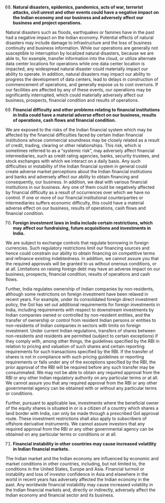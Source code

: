 68. **Natural disasters, epidemics, pandemics, acts of war, terrorist attacks, civil unrest and other events could have a negative impact on the Indian economy and our business and adversely affect our business and project operations.**

Natural disasters such as floods, earthquakes or famines have in the past had a negative impact on the Indian economy. Potential effects of natural disasters may include damage to infrastructure and the loss of business continuity and business information. While our operations are generally not susceptible to interruption by localized natural disasters, because we are able to, for example, transfer information into the cloud, or utilize alternate data center locations for operations while one data center location is impacted, any widespread natural disaster could materially impact our ability to operate. In addition, natural disasters may impact our ability to progress the development of data centers, lead to delays in construction of commencement of operations, and generally expose us to cost overruns. If our facilities are affected by any of these events, our operations may be significantly interrupted, which could materially adversely affect our business, prospects, financial condition and results of operations.

69. **Financial difficulty and other problems relating to financial institutions in India could have a material adverse effect on our business, results of operations, cash flows and financial condition.**

We are exposed to the risks of the Indian financial system which may be affected by the financial difficulties faced by certain Indian financial institutions whose commercial soundness may be closely related as a result of credit, trading, clearing or other relationships. This risk, which is sometimes referred to as a “systemic risk”, may adversely affect financial intermediaries, such as credit rating agencies, banks, security trustees, and stock exchanges with which we interact on a daily basis. Any such difficulties or instability of the Indian financial system in general could create adverse market perceptions about the Indian financial institutions and banks and adversely affect our ability to obtain financing and consequently, our business. In addition, we deal with various financial institutions in our business. Any one of them could be negatively affected by financial difficulty as a result of occurrences over which we have no control. If one or more of our financial institutional counterparties or intermediaries suffers economic difficulty, this could have a material adverse effect on our business, results of operations, cash flows and financial condition.

70. **Foreign investment laws in India include certain restrictions, which may affect our fundraising, future acquisitions and investments in India.**

We are subject to exchange controls that regulate borrowing in foreign currencies. Such regulatory restrictions limit our financing sources and hence could constrain our ability to obtain financing on competitive terms and refinance existing indebtedness. In addition, we cannot assure you that the required approvals will be granted to us without onerous conditions, or at all. Limitations on raising foreign debt may have an adverse impact on our business, prospects, financial condition, results of operations and cash flows.

Further, India regulates ownership of Indian companies by non-residents, although some restrictions on foreign investment have been relaxed in recent years. For example, under its consolidated foreign direct investment policy, the GoI has set out additional requirements for foreign investments in India, including requirements with respect to downstream investments by Indian companies owned or controlled by non-resident entities, and the transfer of ownership or control from resident Indian persons or entities to non-residents of Indian companies in sectors with limits on foreign investment. Under current Indian regulations, transfers of shares between non-residents and residents are permitted (subject to certain exceptions) if they comply with, among other things, the guidelines specified by the RBI in relation to pricing and valuation of such shares and certain reporting requirements for such transactions specified by the RBI. If the transfer of shares is not in compliance with such pricing guidelines or reporting requirements or falls under any of the exceptions specified by the RBI, the prior approval of the RBI will be required before any such transfer may be consummated. We may not be able to obtain any required approval from the RBI or any other Indian regulatory authority on any particular terms or at all. We cannot assure you that any required approval from the RBI or any other governmental agency can be obtained with or without any particular terms or conditions.

Further, pursuant to applicable law, investments where the beneficial owner of the equity shares is situated in or is a citizen of a country which shares a land border with India, can only be made through a prescribed GoI approval route. These investment restrictions shall also apply to subscribers of offshore derivative instruments. We cannot assure investors that any required approval from the RBI or any other governmental agency can be obtained on any particular terms or conditions or at all.

71. **Financial instability in other countries may cause increased volatility in Indian financial markets.**

The Indian market and the Indian economy are influenced by economic and market conditions in other countries, including, but not limited to, the conditions in the United States, Europe and Asia. Financial turmoil or instability and loss of investor confidence in Asia and elsewhere in the world in recent years has adversely affected the Indian economy in the past. Any worldwide financial instability may cause increased volatility in the Indian financial markets and, directly or indirectly, adversely affect the Indian economy and financial sector and its business.